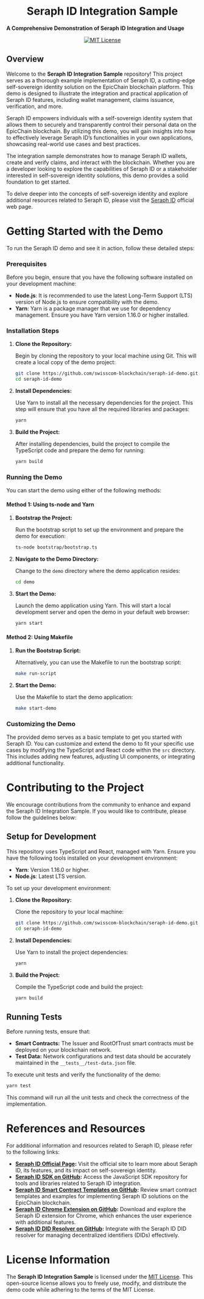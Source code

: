 <h1 align="center">
  Seraph ID Integration Sample
</h1>

  **A Comprehensive Demonstration of Seraph ID Integration and Usage**
<p align="center">      
  <a href="https://github.com/epicchainlabs/seraph-id-integration-sample/blob/master/LICENSE">
    <img src="https://img.shields.io/badge/license-MIT-blue.svg?color=green" alt="MIT License">
  </a>
</p>

## Overview

Welcome to the **Seraph ID Integration Sample** repository! This project serves as a thorough example implementation of Seraph ID, a cutting-edge self-sovereign identity solution on the EpicChain blockchain platform. This demo is designed to illustrate the integration and practical application of Seraph ID features, including wallet management, claims issuance, verification, and more.

Seraph ID empowers individuals with a self-sovereign identity system that allows them to securely and transparently control their personal data on the EpicChain blockchain. By utilizing this demo, you will gain insights into how to effectively leverage Seraph ID’s functionalities in your own applications, showcasing real-world use cases and best practices.

The integration sample demonstrates how to manage Seraph ID wallets, create and verify claims, and interact with the blockchain. Whether you are a developer looking to explore the capabilities of Seraph ID or a stakeholder interested in self-sovereign identity solutions, this demo provides a solid foundation to get started.

To delve deeper into the concepts of self-sovereign identity and explore additional resources related to Seraph ID, please visit the [Seraph ID](http://www.seraphid.io/) official web page.

# Getting Started with the Demo

To run the Seraph ID demo and see it in action, follow these detailed steps:

### Prerequisites

Before you begin, ensure that you have the following software installed on your development machine:

- **Node.js**: It is recommended to use the latest Long-Term Support (LTS) version of Node.js to ensure compatibility with the demo.
- **Yarn**: Yarn is a package manager that we use for dependency management. Ensure you have Yarn version 1.16.0 or higher installed.

### Installation Steps

1. **Clone the Repository:**

   Begin by cloning the repository to your local machine using Git. This will create a local copy of the demo project:

   ```bash
   git clone https://github.com/swisscom-blockchain/seraph-id-demo.git
   cd seraph-id-demo
   ```

2. **Install Dependencies:**

   Use Yarn to install all the necessary dependencies for the project. This step will ensure that you have all the required libraries and packages:

   ```bash
   yarn
   ```

3. **Build the Project:**

   After installing dependencies, build the project to compile the TypeScript code and prepare the demo for running:

   ```bash
   yarn build
   ```

### Running the Demo

You can start the demo using either of the following methods:

#### Method 1: Using ts-node and Yarn

1. **Bootstrap the Project:**

   Run the bootstrap script to set up the environment and prepare the demo for execution:

   ```bash
   ts-node bootstrap/bootstrap.ts
   ```

2. **Navigate to the Demo Directory:**

   Change to the `demo` directory where the demo application resides:

   ```bash
   cd demo
   ```

3. **Start the Demo:**

   Launch the demo application using Yarn. This will start a local development server and open the demo in your default web browser:

   ```bash
   yarn start
   ```

#### Method 2: Using Makefile

1. **Run the Bootstrap Script:**

   Alternatively, you can use the Makefile to run the bootstrap script:

   ```bash
   make run-script
   ```

2. **Start the Demo:**

   Use the Makefile to start the demo application:

   ```bash
   make start-demo
   ```

### Customizing the Demo

The provided demo serves as a basic template to get you started with Seraph ID. You can customize and extend the demo to fit your specific use cases by modifying the TypeScript and React code within the `src` directory. This includes adding new features, adjusting UI components, or integrating additional functionality.

# Contributing to the Project

We encourage contributions from the community to enhance and expand the Seraph ID Integration Sample. If you would like to contribute, please follow the guidelines below:

## Setup for Development

This repository uses TypeScript and React, managed with Yarn. Ensure you have the following tools installed on your development environment:

- **Yarn**: Version 1.16.0 or higher.
- **Node.js**: Latest LTS version.

To set up your development environment:

1. **Clone the Repository:**

   Clone the repository to your local machine:

   ```bash
   git clone https://github.com/swisscom-blockchain/seraph-id-demo.git
   cd seraph-id-demo
   ```

2. **Install Dependencies:**

   Use Yarn to install the project dependencies:

   ```bash
   yarn
   ```

3. **Build the Project:**

   Compile the TypeScript code and build the project:

   ```bash
   yarn build
   ```

## Running Tests

Before running tests, ensure that:

- **Smart Contracts:** The Issuer and RootOfTrust smart contracts must be deployed on your blockchain network.
- **Test Data:** Network configurations and test data should be accurately maintained in the `__tests__/test-data.json` file.

To execute unit tests and verify the functionality of the demo:

```bash
yarn test
```

This command will run all the unit tests and check the correctness of the implementation.

# References and Resources

For additional information and resources related to Seraph ID, please refer to the following links:

- **[Seraph ID Official Page](http://www.seraphid.io):** Visit the official site to learn more about Seraph ID, its features, and its impact on self-sovereign identity.
- **[Seraph ID SDK on GitHub](https://github.com/epicchainlabs/seraph-id-integration-sample):** Access the JavaScript SDK repository for tools and libraries related to Seraph ID integration.
- **[Seraph ID Smart Contract Templates on GitHub](https://github.com/swisscom-blockchain/seraph-id-smart-contracts):** Review smart contract templates and examples for implementing Seraph ID solutions on the EpicChain blockchain.
- **[Seraph ID Chrome Extension on GitHub](https://github.com/swisscom-blockchain/seraph-id-chrome-extension):** Download and explore the Seraph ID extension for Chrome, which enhances the user experience with additional features.
- **[Seraph ID DID Resolver on GitHub](https://github.com/swisscom-blockchain/seraph-id-did-driver):** Integrate with the Seraph ID DID resolver for managing decentralized identifiers (DIDs) effectively.

# License Information

The **Seraph ID Integration Sample** is licensed under the [MIT License](https://github.com/epicchainlabs/seraph-id-integration-sample/blob/master/LICENSE). This open-source license allows you to freely use, modify, and distribute the demo code while adhering to the terms of the MIT License.
